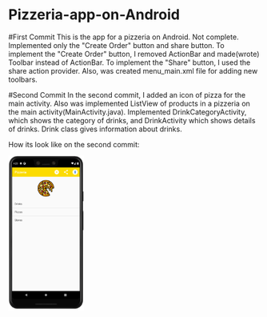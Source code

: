 # Pizzeria-app-on-Android
#First Commit
This is the app for a pizzeria on Android.
Not complete. Implemented only the "Create Order" button and share button.
To implement the "Create Order" button, I removed ActionBar and made(wrote) Toolbar instead of ActionBar.
To implement the "Share" button, I used the share action provider. Also, was created menu_main.xml file for 
adding new toolbars.

#Second Commit
In the second commit, I added an icon of pizza for the main activity.
Also was implemented ListView of products in a pizzeria on the main activity(MainActivity.java).
Implemented DrinkCategoryActivity, which shows the category of drinks, and DrinkActivity which shows details of drinks.
Drink class gives information about drinks.

How its look like on the second commit:

<img src="images/pizzeriaLook.png" width="30%">
